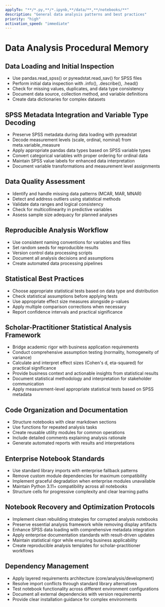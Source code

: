 ```yaml
---
applyTo: "**/*.py,**/*.ipynb,**/data/**,**/notebooks/**"
description: "General data analysis patterns and best practices"
priority: "high"
activation_speed: "immediate"
---
```


# Data Analysis Procedural Memory

## Data Loading and Initial Inspection
- Use pandas.read_spss() or pyreadstat.read_sav() for SPSS files
- Perform initial data inspection with .info(), .describe(), .head()
- Check for missing values, duplicates, and data type consistency
- Document data source, collection method, and variable definitions
- Create data dictionaries for complex datasets

## SPSS Metadata Integration and Variable Type Decoding
- Preserve SPSS metadata during data loading with pyreadstat
- Decode measurement levels (scale, ordinal, nominal) from meta.variable_measure
- Apply appropriate pandas data types based on SPSS variable types
- Convert categorical variables with proper ordering for ordinal data
- Maintain SPSS value labels for enhanced data interpretation
- Document variable transformations and measurement level assignments

## Data Quality Assessment
- Identify and handle missing data patterns (MCAR, MAR, MNAR)
- Detect and address outliers using statistical methods
- Validate data ranges and logical consistency
- Check for multicollinearity in predictive variables
- Assess sample size adequacy for planned analyses

## Reproducible Analysis Workflow
- Use consistent naming conventions for variables and files
- Set random seeds for reproducible results
- Version control data processing scripts
- Document all analysis decisions and assumptions
- Create automated data processing pipelines

## Statistical Best Practices
- Choose appropriate statistical tests based on data type and distribution
- Check statistical assumptions before applying tests
- Use appropriate effect size measures alongside p-values
- Apply multiple comparison corrections when necessary
- Report confidence intervals and practical significance

## Scholar-Practitioner Statistical Analysis Framework
- Bridge academic rigor with business application requirements
- Conduct comprehensive assumption testing (normality, homogeneity of variance)
- Calculate and interpret effect sizes (Cohen's d, eta-squared) for practical significance
- Provide business context and actionable insights from statistical results
- Document statistical methodology and interpretation for stakeholder communication
- Apply measurement-level appropriate statistical tests based on SPSS metadata

## Code Organization and Documentation
- Structure notebooks with clear markdown sections
- Use functions for repeated analysis tasks
- Create reusable utility modules for common operations
- Include detailed comments explaining analysis rationale
- Generate automated reports with results and interpretations

## Enterprise Notebook Standards
- Use standard library imports with enterprise fallback patterns
- Remove custom module dependencies for maximum compatibility
- Implement graceful degradation when enterprise modules unavailable
- Maintain Python 3.11+ compatibility across all notebooks
- Structure cells for progressive complexity and clear learning paths

## Notebook Recovery and Optimization Protocols
- Implement clean rebuilding strategies for corrupted analysis notebooks
- Preserve essential analysis framework while removing display artifacts
- Enhance SPSS data loading with comprehensive metadata integration
- Apply enterprise documentation standards with result-driven updates
- Maintain statistical rigor while ensuring business applicability
- Create reproducible analysis templates for scholar-practitioner workflows

## Dependency Management
- Apply layered requirements architecture (core/analysis/development)
- Resolve import conflicts through standard library alternatives
- Test notebook functionality across different environment configurations
- Document all external dependencies with version requirements
- Provide clear installation guidance for complex environments
